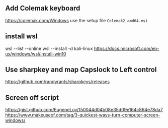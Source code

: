 ## Add Colemak keyboard
https://colemak.com/Windows
use the setup file `Colemak2_amd64.msi`

## install wsl
wsl --list --online
wsl --install -d kali-linux
https://docs.microsoft.com/en-us/windows/wsl/install-win10

## Use sharpkey and map Capslock to Left control
https://github.com/randyrants/sharpkeys/releases

## Screen off script
https://gist.github.com/EugeneLoy/150044d04b08e35d09e164c864e78da7
https://www.makeuseof.com/tag/3-quickest-ways-turn-computer-screen-windows/


